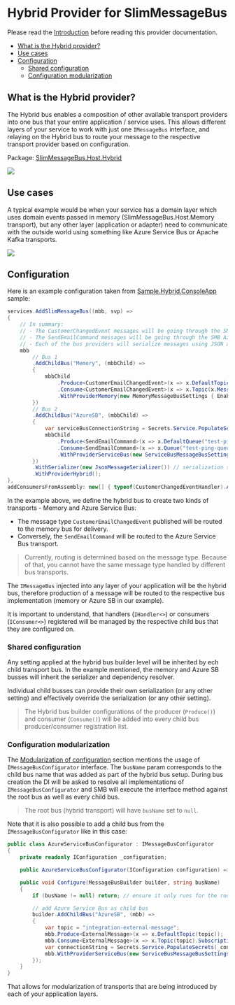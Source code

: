 # Hybrid Provider for SlimMessageBus <!-- omit in toc -->

Please read the [Introduction](intro.md) before reading this provider documentation.

- [What is the Hybrid provider?](#what-is-the-hybrid-provider)
- [Use cases](#use-cases)
- [Configuration](#configuration)
  - [Shared configuration](#shared-configuration)
  - [Configuration modularization](#configuration-modularization)

## What is the Hybrid provider?

The Hybrid bus enables a composition of other available transport providers into one bus that your entire application / service uses.
This allows different layers of your service to work with just one `IMessageBus` interface, and relaying on the Hybrid bus to route your message to the respective transport provider based on configuration.

Package: [SlimMessageBus.Host.Hybrid](https://www.nuget.org/packages/SlimMessageBus.Host.Hybrid/)

![](provider_hybrid_1.png)

## Use cases

A typical example would be when your service has a domain layer which uses domain events passed in memory (SlimMessageBus.Host.Memory transport), but any other layer (application or adapter) need to communicate with the outside world using something like Azure Service Bus or Apache Kafka transports.

![](provider_hybrid_2.png)

## Configuration

Here is an example configuration taken from [Sample.Hybrid.ConsoleApp](../src/Samples/Sample.Hybrid.ConsoleApp) sample:

```cs
services.AddSlimMessageBus((mbb, svp) =>
{
    // In summary:
    // - The CustomerChangedEvent messages will be going through the SMB Memory provider.
    // - The SendEmailCommand messages will be going through the SMB Azure Service Bus provider.
    // - Each of the bus providers will serialize messages using JSON and use the same DI to resolve consumers/handlers.
    mbb
        // Bus 1
        .AddChildBus("Memory", (mbbChild) =>
        {
            mbbChild
                .Produce<CustomerEmailChangedEvent>(x => x.DefaultTopic(x.MessageType.Name))
                .Consume<CustomerEmailChangedEvent>(x => x.Topic(x.MessageType.Name).WithConsumer<CustomerChangedEventHandler>())
                .WithProviderMemory(new MemoryMessageBusSettings { EnableMessageSerialization = false });
        })
        // Bus 2
        .AddChildBus("AzureSB", (mbbChild) =>
        {
            var serviceBusConnectionString = Secrets.Service.PopulateSecrets(Configuration["Azure:ServiceBus"]);
            mbbChild
                .Produce<SendEmailCommand>(x => x.DefaultQueue("test-ping-queue"))
                .Consume<SendEmailCommand>(x => x.Queue("test-ping-queue").WithConsumer<SmtpEmailService>())
                .WithProviderServiceBus(new ServiceBusMessageBusSettings(serviceBusConnectionString));
        })
        .WithSerializer(new JsonMessageSerializer()) // serialization setup will be shared between bus 1 and 2
        .WithProviderHybrid();
},
addConsumersFromAssembly: new[] { typeof(CustomerChangedEventHandler).Assembly });
```

In the example above, we define the hybrid bus to create two kinds of transports - Memory and Azure Service Bus:

- The message type `CustomerEmailChangedEvent` published will be routed to the memory bus for delivery.
- Conversely, the `SendEmailCommand` will be routed to the Azure Service Bus transport.

> Currently, routing is determined based on the message type. Because of that, you cannot have the same message type handled by different bus transports.

The `IMessageBus` injected into any layer of your application will be the hybrid bus, therefore production of a message will be routed to the respective bus implementation (memory or Azure SB in our example).

It is important to understand, that handlers (`IHandler<>`) or consumers (`IConsumer<>`) registered will be managed by the respective child bus that they are configured on.

### Shared configuration

Any setting applied at the hybrid bus builder level will be inherited by ech child transport bus. In the example mentioned, the memory and Azure SB busses will inherit the serializer and dependency resolver.

Individual child busses can provide their own serialization (or any other setting) and effectively override the serialization (or any other setting).

> The Hybrid bus builder configurations of the producer (`Produce()`) and consumer (`Consume()`) will be added into every child bus producer/consumer registration list.

### Configuration modularization

The [Modularization of configuration](intro.md#modularization-of-configuration) section mentions the usage of `IMessageBusConfigurator` interface.
The `busName` param corresponds to the child bus name that was added as part of the hybrid bus setup. During bus creation the DI will be asked to resolve all implementations of `IMessageBusConfigurator` and SMB will execute the interface method against the root bus as well as every child bus.

> The root bus (hybrid transport) will have `busName` set to `null`.

Note that it is also possible to add a child bus from the `IMessageBusConfigurator` like in this case:

```cs
public class AzureServiceBusConfigurator : IMessageBusConfigurator
{
    private readonly IConfiguration _configuration;

    public AzureServiceBusConfigurator(IConfiguration configuration) => _configuration = configuration;

    public void Configure(MessageBusBuilder builder, string busName)
    {
        if (busName != null) return; // ensure it only runs for the root (hybrid) bus

        // add Azure Service Bus as child bus
        builder.AddChildBus("AzureSB", (mbb) =>
        {
            var topic = "integration-external-message";
            mbb.Produce<ExternalMessage>(x => x.DefaultTopic(topic));
            mbb.Consume<ExternalMessage>(x => x.Topic(topic).SubscriptionName("test").WithConsumer<ExternalMessageConsumer>());
            var connectionString = Secrets.Service.PopulateSecrets(_configuration["Azure:ServiceBus"]);
            mbb.WithProviderServiceBus(new ServiceBusMessageBusSettings(connectionString));
        });
    }
}
```

That allows for modularization of transports that are being introduced by each of your application layers.

